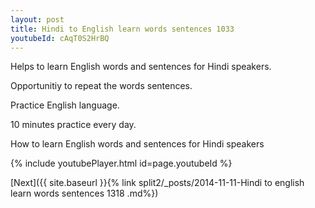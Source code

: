 ```yaml
---
layout: post
title: Hindi to English learn words sentences 1033 
youtubeId: cAqT0S2HrBQ
---
```

 
 
Helps to learn English words and sentences for Hindi speakers.

Opportunitiy to repeat the words sentences. 

Practice English language. 
 
10 minutes practice every day. 
 
How to learn English words and sentences for Hindi speakers 
 
{% include youtubePlayer.html id=page.youtubeId %}
 
 
[Next]({{ site.baseurl }}{% link  split2/_posts/2014-11-11-Hindi to english learn words sentences 1318 .md%})
 
